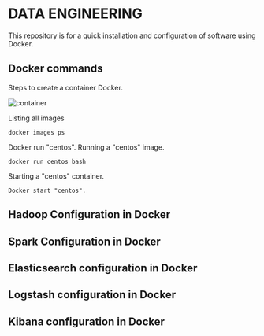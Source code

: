 # DATA ENGINEERING

This repository is for a quick installation and configuration of software using Docker.

## Docker commands

Steps to create a container Docker.

![container](https://github.com/hoat23/DataEngineering/blob/master/img/crating-a-docker-container.png)

Listing all images
```
docker images ps
```

Docker run "centos". Running a "centos" image.  

```
docker run centos bash
```

Starting a "centos" container.

```
Docker start "centos".
```

## Hadoop Configuration in Docker

## Spark Configuration in Docker

## Elasticsearch configuration in Docker

## Logstash configuration in Docker

## Kibana configuration in Docker
